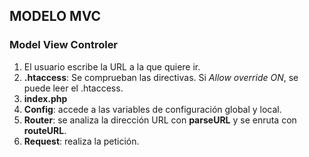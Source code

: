 ## MODELO MVC
### Model View Controler
1. El usuario escribe la URL a la que quiere ir.
2. **.htaccess**: Se comprueban las directivas. Si *Allow override ON*, se puede leer el .htaccess.
3. **index.php**
4. **Config**: accede a las variables de configuración global y local.
5. **Router**: se analiza la dirección URL con **parseURL** y se enruta con **routeURL**.
6. **Request**: realiza la petición.
